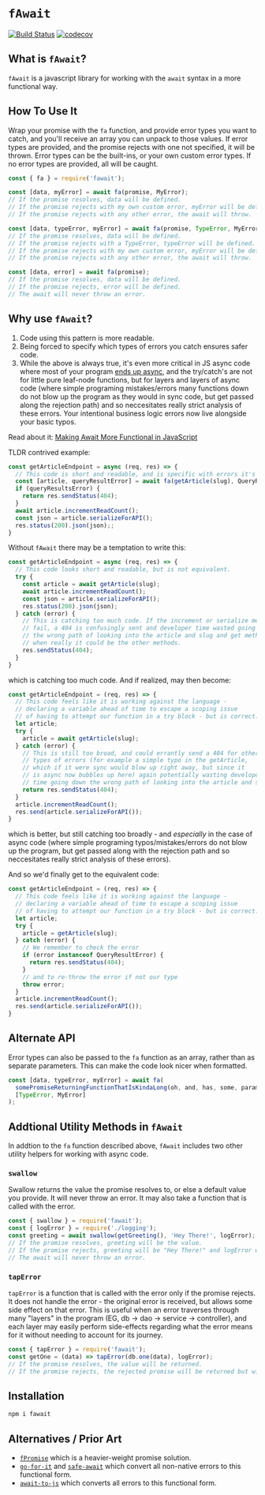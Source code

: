 # `fAwait`

[![Build Status](https://travis-ci.org/craigmichaelmartin/fawait.svg?branch=master)](https://travis-ci.org/craigmichaelmartin/fawait)
[![codecov](https://codecov.io/gh/craigmichaelmartin/fawait/branch/master/graph/badge.svg)](https://codecov.io/gh/craigmichaelmartin/fawait)

## What is `fAwait`?

`fAwait` is a javascript library for working with the `await` syntax in a more functional way.

## How To Use It

Wrap your promise with the `fa` function, and provide error types you want to catch, and you'll receive an array you can unpack to those values. If error types are provided, and the promise rejects with one not specified, it will be thrown. Error types can be the built-ins, or your own custom error types. If no error types are provided, all will be caught.

```javascript
const { fa } = require('fawait');

const [data, myError] = await fa(promise, MyError);
// If the promise resolves, data will be defined.
// If the promise rejects with my own custom error, myError will be defined.
// If the promise rejects with any other error, the await will throw.

const [data, typeError, myError] = await fa(promise, TypeError, MyError);
// If the promise resolves, data will be defined.
// If the promise rejects with a TypeError, typeError will be defined.
// If the promise rejects with my own custom error, myError will be defined.
// If the promise rejects with any other error, the await will throw.

const [data, error] = await fa(promise);
// If the promise resolves, data will be defined.
// If the promise rejects, error will be defined.
// The await will never throw an error.
```

## Why use `fAwait`?

1. Code using this pattern is more readable.
2. Being forced to specify which types of errors you catch ensures safer code.
3. While the above is always true, it's even more critical in JS async code where most of your program [ends up async](https://journal.stuffwithstuff.com/2015/02/01/what-color-is-your-function/), and the try/catch's are not for little pure leaf-node functions, but for layers and layers of async code (where simple programing mistakes/errors many functions down do not blow up the program as they would in sync code, but get passed along the rejection path) and so neccesitates really strict analysis of these errors. Your intentional business logic errors now live alongside your basic typos.

Read about it: [Making Await More Functional in JavaScript](https://dev.to/craigmichaelmartin/making-await-more-functional-in-javascript-2le4)

TLDR contrived example:

```javascript
const getArticleEndpoint = async (req, res) => {
  // This code is short and readable, and is specific with errors it's catching
  const [article, queryResultError] = await fa(getArticle(slug), QueryResultError);
  if (queryResultsError) {
    return res.sendStatus(404);
  }
  await article.incrementReadCount();
  const json = article.serializeForAPI();
  res.status(200).json(json);;
}
```

Without `fAwait` there may be a temptation to write this:

```javascript
const getArticleEndpoint = async (req, res) => {
  // This code looks short and readable, but is not equivalent.
  try {
    const article = await getArticle(slug);
    await article.incrementReadCount();
    const json = article.serializeForAPI();
    res.status(200).json(json);
  } catch (error) {
    // This is catching too much code. If the increment or serialize methods
    // fail, a 404 is confusingly sent and developer time wasted going down
    // the wrong path of looking into the article and slug and get method,
    // when really it could be the other methods.
    res.sendStatus(404);
  }
}
```

which is catching too much code. And if realized, may then become:

```javascript
const getArticleEndpoint = (req, res) => {
  // This code feels like it is working against the language -
  // declaring a variable ahead of time to escape a scoping issue
  // of having to attempt our function in a try block - but is correct.
  let article;
  try {
    article = await getArticle(slug);
  } catch (error) {
    // This is still too broad, and could errantly send a 404 for other
    // types of errors (for example a simple typo in the getArticle,
    // which if it were sync would blow up right away, but since it
    // is async now bubbles up here) again potentially wasting developer
    // time going down the wrong path of looking into the article and slug.
    return res.sendStatus(404);
  }
  article.incrementReadCount();
  res.send(article.serializeForAPI());
}
```

which is better, but still catching too broadly - and *especially* in the case
of async code (where simple programing typos/mistakes/errors do not blow up the
program, but get passed along with the rejection path and so neccesitates really
strict analysis of these errors).

And so we'd finally get to the equivalent code:

```javascript
const getArticleEndpoint = (req, res) => {
  // This code feels like it is working against the language -
  // declaring a variable ahead of time to escape a scoping issue
  // of having to attempt our function in a try block - but is correct.
  let article;
  try {
    article = getArticle(slug);
  } catch (error) {
    // We remember to check the error
    if (error instanceof QueryResultError) {
      return res.sendStatus(404);
    }
    // and to re-throw the error if not our type
    throw error;
  }
  article.incrementReadCount();
  res.send(article.serializeForAPI());
}
```


## Alternate API

Error types can also be passed to the `fa` function as an array, rather than as
separate parameters. This can make the code look nicer when formatted.

```javascript
const [data, typeError, myError] = await fa(
  somePromiseReturningFunctionThatIsKindaLong(oh, and, has, some, params),
  [TypeError, MyError]
);
```

## Addtional Utility Methods in `fAwait`

In addtion to the `fa` function described above, `fAwait` includes two other utility helpers for working with async code.

### `swallow`

Swallow returns the value the promise resolves to, or else a default value you provide. It will never throw an error. It may also take a function that is called with the error.

```javascript
const { swallow } = require('fawait');
const { logError } = require('./logging');
const greeting = await swallow(getGreeting(), 'Hey There!', logError);
// If the promise resolves, greeting will be the value.
// If the promise rejects, greeting will be "Hey There!" and logError will be called with the error.
// The await will never throw an error.
```

### `tapError`

`tapError` is a function that is called with the error only if the promise rejects. It does not handle the error - the original error is received, but allows some side effect on that error. This is useful when an error traverses through many "layers" in the program (EG, db -> dao -> service -> controller), and each layer may easily perform side-effects regarding what the error means for it without needing to account for its journey.

```javascript
const { tapError } = require('fawait');
const getOne = (data) => tapError(db.one(data), logError);
// If the promise resolves, the value will be returned.
// If the promise rejects, the rejected promise will be returned but with the error already logged.
```

## Installation

```bash
npm i fawait
```

## Alternatives / Prior Art

- [`fPromise`](https://github.com/craigmichaelmartin/fpromise) which is a heavier-weight promise solution.
- [`go-for-it`](https://github.com/gunar/go-for-it) and [`safe-await`](https://github.com/DavidWells/safe-await) which convert all non-native errors to this functional form.
- [`await-to-js`](https://github.com/scopsy/await-to-js) which converts all errors to this functional form.
